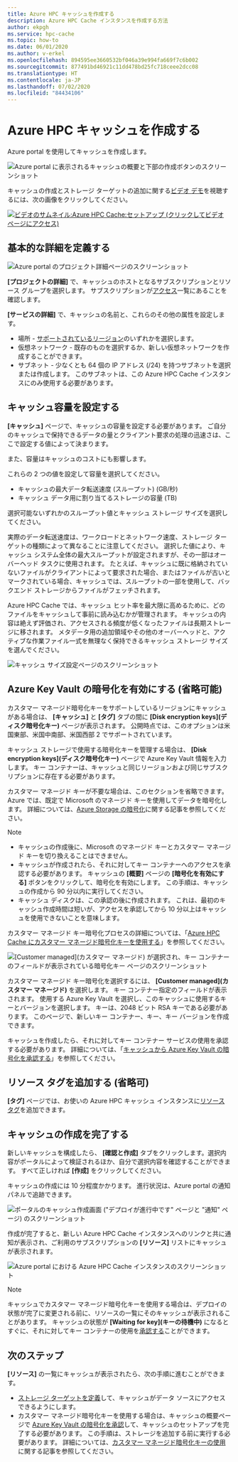 ```yaml
---
title: Azure HPC キャッシュを作成する
description: Azure HPC Cache インスタンスを作成する方法
author: ekpgh
ms.service: hpc-cache
ms.topic: how-to
ms.date: 06/01/2020
ms.author: v-erkel
ms.openlocfilehash: 894595ee3660532bf046a39e994fa669f7c6b002
ms.sourcegitcommit: 877491bd46921c11dd478bd25fc718ceee2dcc08
ms.translationtype: HT
ms.contentlocale: ja-JP
ms.lasthandoff: 07/02/2020
ms.locfileid: "84434106"
---
```

# <a name="create-an-azure-hpc-cache"></a>Azure HPC キャッシュを作成する

Azure portal を使用してキャッシュを作成します。

![Azure portal に表示されるキャッシュの概要と下部の作成ボタンのスクリーンショット](media/hpc-cache-home-page.png)

キャッシュの作成とストレージ ターゲットの追加に関する[ビデオ デモ](https://azure.microsoft.com/resources/videos/set-up-hpc-cache/)を視聴するには、次の画像をクリックしてください。

[![ビデオのサムネイル:Azure HPC Cache:セットアップ (クリックしてビデオ ページにアクセス)](media/video-4-setup.png)](https://azure.microsoft.com/resources/videos/set-up-hpc-cache/)

## <a name="define-basic-details"></a>基本的な詳細を定義する

![Azure portal のプロジェクト詳細ページのスクリーンショット](media/hpc-cache-create-basics.png)

**[プロジェクトの詳細]** で、キャッシュのホストとなるサブスクリプションとリソース グループを選択します。 サブスクリプションが[アクセス](hpc-cache-prereqs.md#azure-subscription)一覧にあることを確認します。

**[サービスの詳細]** で、キャッシュの名前と、これらのその他の属性を設定します。

* 場所 - [サポートされているリージョン](hpc-cache-overview.md#region-availability)のいずれかを選択します。
* 仮想ネットワーク - 既存のものを選択するか、新しい仮想ネットワークを作成することができます。
* サブネット - 少なくとも 64 個の IP アドレス (/24) を持つサブネットを選択または作成します。 このサブネットは、この Azure HPC Cache インスタンスにのみ使用する必要があります。

## <a name="set-cache-capacity"></a>キャッシュ容量を設定する
<!-- referenced from GUI - update aka.ms link if you change this header text -->

**[キャッシュ]** ページで、キャッシュの容量を設定する必要があります。 ご自分のキャッシュで保持できるデータの量とクライアント要求の処理の迅速さは、ここで設定する値によって決まります。

また、容量はキャッシュのコストにも影響します。

これらの 2 つの値を設定して容量を選択してください。

* キャッシュの最大データ転送速度 (スループット) (GB/秒)
* キャッシュ データ用に割り当てるストレージの容量 (TB)

選択可能ないずれかのスループット値とキャッシュ ストレージ サイズを選択してください。

実際のデータ転送速度は、ワークロードとネットワーク速度、ストレージ ターゲットの種類によって異なることに注意してください。 選択した値により、キャッシュ システム全体の最大スループットが設定されますが、その一部はオーバーヘッド タスクに使用されます。 たとえば、キャッシュに既に格納されていないファイルがクライアントによって要求された場合、またはファイルが古いとマークされている場合、キャッシュでは、スループットの一部を使用して、バックエンド ストレージからファイルがフェッチされます。

Azure HPC Cache では、キャッシュ ヒット率を最大限に高めるために、どのファイルをキャッシュして事前に読み込むかが管理されます。 キャッシュの内容は絶えず評価され、アクセスされる頻度が低くなったファイルは長期ストレージに移されます。 メタデータ用の追加領域やその他のオーバーヘッドと、アクティブな作業ファイル一式を無理なく保持できるキャッシュ ストレージ サイズを選んでください。

![キャッシュ サイズ設定ページのスクリーンショット](media/hpc-cache-create-capacity.png)

## <a name="enable-azure-key-vault-encryption-optional"></a>Azure Key Vault の暗号化を有効にする (省略可能)

カスタマー マネージド暗号化キーをサポートしているリージョンにキャッシュがある場合は、 **[キャッシュ]** と **[タグ]** タブの間に **[Disk encryption keys]\(ディスク暗号化キー\)** ページが表示されます。 公開時点では、このオプションは米国東部、米国中南部、米国西部 2 でサポートされています。

キャッシュ ストレージで使用する暗号化キーを管理する場合は、 **[Disk encryption keys]\(ディスク暗号化キー\)** ページで Azure Key Vault 情報を入力します。 キー コンテナーは、キャッシュと同じリージョンおよび同じサブスクリプションに存在する必要があります。

カスタマー マネージド キーが不要な場合は、このセクションを省略できます。 Azure では、既定で Microsoft のマネージド キーを使用してデータを暗号化します。 詳細については、[Azure Storage の暗号化](../storage/common/storage-service-encryption.md)に関する記事を参照してください。

> [!NOTE]
>
> * キャッシュの作成後に、Microsoft のマネージド キーとカスタマー マネージド キーを切り換えることはできません。
> * キャッシュが作成されたら、それに対してキー コンテナーへのアクセスを承認する必要があります。 キャッシュの **[概要]** ページの **[暗号化を有効にする]** ボタンをクリックして、暗号化を有効にします。 この手順は、キャッシュの作成から 90 分以内に実行してください。
> * キャッシュ ディスクは、この承認の後に作成されます。 これは、最初のキャッシュ作成時間は短いが、アクセスを承認してから 10 分以上はキャッシュを使用できないことを意味します。

カスタマー マネージド キー暗号化プロセスの詳細については、「[Azure HPC Cache にカスタマー マネージド暗号化キーを使用する](customer-keys.md)」を参照してください。

![[Customer managed]\(カスタマー マネージド\) が選択され、キー コンテナーのフィールドが表示されている暗号化キー ページのスクリーンショット](media/create-encryption.png)

カスタマー マネージド キー暗号化を選択するには、 **[Customer managed]\(カスタマー マネージド\)** を選択します。 キー コンテナー指定のフィールドが表示されます。 使用する Azure Key Vault を選択し、このキャッシュに使用するキーとバージョンを選択します。 キーは、2048 ビット RSA キーである必要があります。 このページで、新しいキー コンテナー、キー、キー バージョンを作成できます。

キャッシュを作成したら、それに対してキー コンテナー サービスの使用を承認する必要があります。 詳細については、「[キャッシュから Azure Key Vault の暗号化を承認する](customer-keys.md#3-authorize-azure-key-vault-encryption-from-the-cache)」を参照してください。

## <a name="add-resource-tags-optional"></a>リソース タグを追加する (省略可)

**[タグ]** ページでは、お使いの Azure HPC キャッシュ インスタンスに[リソース タグ](https://go.microsoft.com/fwlink/?linkid=873112)を追加できます。

## <a name="finish-creating-the-cache"></a>キャッシュの作成を完了する

新しいキャッシュを構成したら、 **[確認と作成]** タブをクリックします。選択内容がポータルによって検証されるほか、自分で選択内容を確認することができます。 すべて正しければ **[作成]** をクリックしてください。

キャッシュの作成には 10 分程度かかります。 進行状況は、Azure portal の通知パネルで追跡できます。

![ポータルのキャッシュ作成画面 ("デプロイが進行中です" ページと "通知" ページ) のスクリーンショット](media/hpc-cache-deploy-status.png)

作成が完了すると、新しい Azure HPC Cache インスタンスへのリンクと共に通知が表示され、ご利用のサブスクリプションの **[リソース]** リストにキャッシュが表示されます。

![Azure portal における Azure HPC Cache インスタンスのスクリーンショット](media/hpc-cache-new-overview.png)

> [!NOTE]
> キャッシュでカスタマー マネージド暗号化キーを使用する場合は、デプロイの状態が完了に変更される前に、リソースの一覧にそのキャッシュが表示されることがあります。 キャッシュの状態が **[Waiting for key]\(キーの待機中\)** になるとすぐに、それに対してキー コンテナーの使用を[承認する](customer-keys.md#3-authorize-azure-key-vault-encryption-from-the-cache)ことができます。

## <a name="next-steps"></a>次のステップ

**[リソース]** の一覧にキャッシュが表示されたら、次の手順に進むことができます。

* [ストレージ ターゲットを定義](hpc-cache-add-storage.md)して、キャッシュがデータ ソースにアクセスできるようにします。
* カスタマー マネージド暗号化キーを使用する場合は、キャッシュの概要ページで [Azure Key Vault の暗号化を承認](customer-keys.md#3-authorize-azure-key-vault-encryption-from-the-cache)して、キャッシュのセットアップを完了する必要があります。 この手順は、ストレージを追加する前に実行する必要があります。 詳細については、[カスタマー マネージド暗号化キーの使用](customer-keys.md)に関する記事を参照してください。
